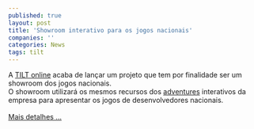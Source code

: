 ```yaml
---
published: true
layout: post
title: 'Showroom interativo para os jogos nacionais'
companies: ''
categories: News
tags: tilt
---
```

A <a href="{{ site.baseurl }}/index.php?p=cl&amp;t=19&amp;idu=29">TILT online</a>
 acaba de lan&ccedil;ar um projeto que tem por finalidade ser um showroom dos jogos nacionais. <br />O showroom utilizar&aacute; os mesmos recursos dos <a href="{{ site.baseurl }}/index.php?p=cl&amp;t=19&amp;idc=2">adventures</a>
 interativos da empresa para apresentar os jogos de desenvolvedores nacionais.<br /><br /><a href="{{ site.baseurl }}/index.php?p=c&amp;id=285">Mais detalhes ... </a>

